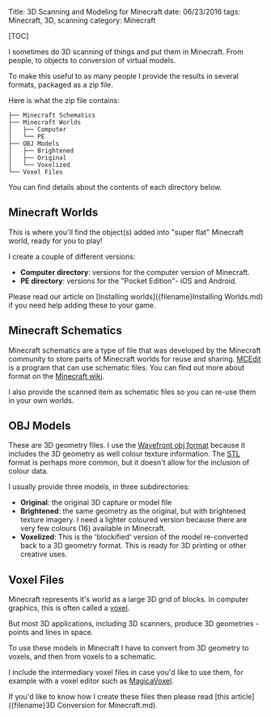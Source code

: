Title: 3D Scanning and Modeling for Minecraft
date: 06/23/2016
tags: Minecraft, 3D, scanning
category: Minecraft

[TOC]

I sometimes do 3D scanning of things and put them in Minecraft. From people, to objects to conversion of virtual models.

To make this useful to as many people I provide the results in several formats, packaged as a zip file.

Here is what the zip file contains:

```text
├── Minecraft Schematics
├── Minecraft Worlds
│   ├── Computer
│   └── PE
├── OBJ Models
│   ├── Brightened
│   ├── Original
│   └── Voxelized
└── Voxel Files

```

You can find details about the contents of each directory below.

## Minecraft Worlds ##

This is where you'll find the object(s) added into "super flat" Minecraft world, ready for you to play!

I create a couple of different versions:

* **Computer directory**: versions for the computer version of Minecraft.
* **PE directory**: versions for the "Pocket Edition"- iOS and Android.

Please read our article on [Installing worlds]({filename}Installing Worlds.md) if you need help adding these to your game.

## Minecraft Schematics ##

Minecraft schematics are a type of file that was developed by the Minecraft community to store parts of Minecraft worlds for reuse and sharing. [MCEdit](http://www.mcedit-unified.net) is a program that can use schematic files. You can find out more about format on the [Minecraft wiki](http://minecraft.gamepedia.com/Schematic_file_format).

I also provide the scanned item as schematic files so you can re-use them in your own worlds.

## OBJ Models ##

These are 3D geometry files. I use the [Wavefront obj format](https://en.wikipedia.org/wiki/Wavefront_.obj_file) because it includes the 3D geometry as well colour texture information. The [STL](https://en.wikipedia.org/wiki/STL_(file_format)) format is perhaps more common, but it doesn't allow for the inclusion of colour data.

I usually provide three models, in three subdirectories:

* **Original**: the original 3D capture or model file
* **Brightened**: the same geometry as the original, but with brightened texture imagery. I need a lighter coloured version because there are very few colours (16) available in Minecraft.
* **Voxelized**: This is the 'blockified' version of the model re-converted back to a 3D geometry format. This is ready for 3D printing or other creative uses.

## Voxel Files ##

Minecraft represents it's world as a large 3D grid of blocks. In computer graphics, this is often called a [voxel](https://en.wikipedia.org/wiki/Voxel).

But most 3D applications, including 3D scanners, produce 3D geometries - points and lines in space. 

To use these models in Minecraft I have to convert from 3D geometry to voxels, and then from voxels to a schematic.

I include the intermediary voxel files in case you'd like to use them, for example with a voxel editor such as [MagicaVoxel](https://ephtracy.github.io).

If you'd like to know how I create these files then please read [this article]({filename}3D Conversion for Minecraft.md).
